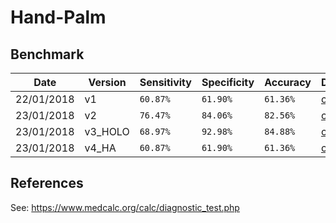 # Hand-Palm


## Benchmark

| Date | Version | Sensitivity | Specificity |   Accuracy  |  Detail |
| -----| ------- | ----------- | ----------- | ----------- | ------- |
|  22/01/2018  | v1  | `60.87%` | `61.90%` |  `61.36%`  | [click](benchmarks/benchmark_01.md) |
|  23/01/2018  | v2  | `76.47%` | `84.06%` |  `82.56%`  | [click](benchmarks/benchmark_02.md) |
|  23/01/2018  | v3_HOLO  | `68.97%` | `92.98%` |  `84.88%`  | [click](benchmarks/benchmark_03_YOLO.md) |
|  23/01/2018  | v4_HA  | `60.87%` | `61.90%` |  `61.36%`  | [click](benchmarks/benchmark_01.md) |



## References
See: https://www.medcalc.org/calc/diagnostic_test.php
